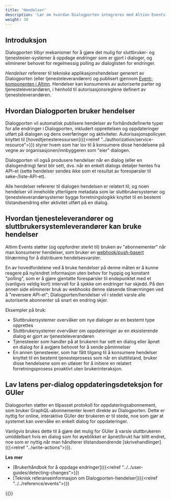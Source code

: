 ```yaml
---
title: 'Hendelser'
description: 'Lær om hvordan Dialogporten integreres med Altinn Events'
weight: 30
---
```


## Introduksjon

Dialogporten tilbyr mekanismer for å gjøre det mulig for sluttbruker- og tjenesteeier-systemer å oppdage endringer som er gjort i dialoger, og eliminerer behovet for regelmessig polling av dialoglisten for endringer.

_Hendelser_ refererer til tekniske applikasjonshendelser generert av Dialogporten (eller tjenesteleverandøren) og publisert gjennom [Event-komponenten i Altinn]("../../../events/"). Hendelser kan konsumeres av autoriserte parter og tjenesteleverandøren, i henhold til autorisasjonsreglene definert av tjenesteleverandøren.

## Hvordan Dialogporten bruker hendelser

Dialogporten vil automatisk publisere hendelser av forhåndsdefinerte typer for alle endringer i Dialogporten, inkludert opprettelsen og oppdateringer utført på dialogen og dens overføringer og aktiviteter. Autorisasjonspolicyen knyttet til [hovedtjenesteressursen]({{<relref "../authorization/service-resource">}}) styrer hvem som har lov til å konsumere disse hendelsene på vegne av organisasjonen/innbyggeren som "eier" dialogen.

Dialogporten vil også produsere hendelser når en dialog (eller en dialogendring) først blir sett, dvs. når en enkelt dialogs detaljer hentes fra API-et (sette hendelser sendes ikke som et resultat av forespørsler til søke-/liste-API-et).

Alle hendelser refererer til dialogen hendelsen er relatert til, og noen hendelser vil inneholde ytterligere metadata som lar sluttbrukersystemer og tjenesteleverandørsystemer bygge forretningslogikk knyttet til en bestemt tilstandsendring eller aktivitet utført på en dialog.

## Hvordan tjenesteleverandører og sluttbrukersystemleverandører kan bruke hendelser

Altinn Events støtter (og oppfordrer sterkt til) bruken av "abonnementer" når man konsumerer hendelser, som bruker en [webhook/push-basert](https://www.svix.com/resources/faq/webhooks-vs-api-polling/) tilnærming for å distribuere hendelsesvarsler.

En av hovedfordelene ved å bruke hendelser på denne måten er å kunne reagere på ny/endret informasjon uten behov for hyppig og konstant "polling", som er å gjøre gjentatte forespørsler til endepunktet med et (vanligvis veldig kort) intervall for å sjekke om endringer har skjedd. På den annen side eliminerer bruk av webhooks denne sløsende tilnærmingen ved å "reversere API-et"; Dialogporten/hendelser vil i stedet varsle alle autoriserte abonnenter så snart en endring skjer.

Eksempler på bruk:
* Sluttbrukersystemer overvåker om nye dialoger av en bestemt type opprettes
* Sluttbrukersystemer overvåker om oppdateringer av en eksisterende dialog er gjort av tjenesteleverandøren
* Tjenesteeier som handler på at brukeren har sett en dialog eller åpnet en dialog for å avgjøre behovet for å sende påminnelser
* En annen tjenesteeier, som har fått tilgang til å konsumere hendelser knyttet til en bestemt tjenesteprosess som når en sluttilstand, bruker disse hendelsene som en utløser for å initiere en relatert forretningsprosess proaktivt uten brukerinteraksjon.

## Lav latens per-dialog oppdateringsdeteksjon for GUIer

Dialogporten støtter en tilpasset protokoll for oppdateringsabonnement, som bruker GraphQL-abonnementer levert direkte av Dialogporten. Dette er nyttig for online, interaktive GUIer der brukeren er til stede, noe som gjør at systemet kan overvåke en enkelt dialog for oppdateringer.

Vanligvis brukes dette til å gjøre det mulig for GUIer å varsle sluttbrukeren umiddelbart hvis en dialog som for øyeblikket er åpnet/brukt har blitt endret, noe som er nyttig når man håndterer tilstandsendrende [skrivehandlinger]({{<relref "../write-actions">}}).

**Les mer**
* [Brukerhåndbok for å oppdage endringer]({{<relref "../../user-guides/detecting-changes">}})
* [Teknisk referanseinformasjon om Dialogporten-hendelser]({{<relref "../../reference/events">}})

{{<children />}}